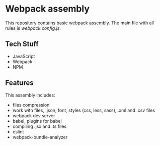 # Webpack assembly

This repository contains basic webpack assembly. The main file with all rules is *webpack.config.js*.

## Tech Stuff
- JavaScript
- Webpack
- NPM

## Features
This assembly includes:
- files compression
- work with files, .json, font, styles (css, less, sass), .xml and .csv files
- webpack dev server
- babel, plugins for babel
- compiling .jsx and .ts files
- eslint
- webpack-bundle-analyzer
